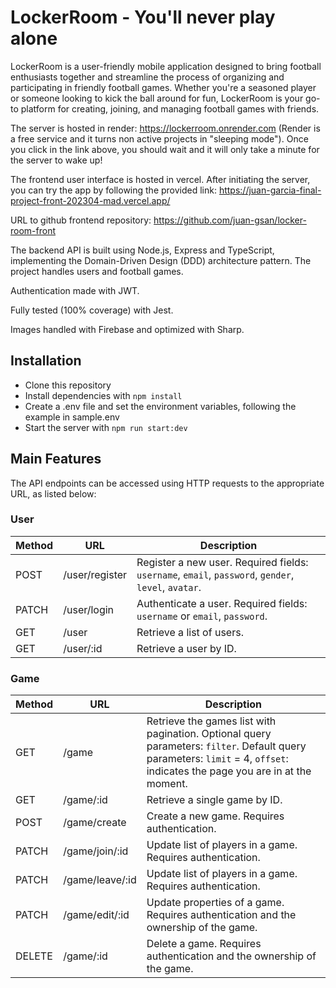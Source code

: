 # LockerRoom - You'll never play alone

LockerRoom is a user-friendly mobile application designed to bring football enthusiasts together and streamline the process of organizing and participating in friendly football games. Whether you're a seasoned player or someone looking to kick the ball around for fun, LockerRoom is your go-to platform for creating, joining, and managing football games with friends.

The server is hosted in render: https://lockerroom.onrender.com (Render is a free service and it turns non active projects in "sleeping mode"). Once you click in the link above, you should wait and it will only take a minute for the server to wake up!

The frontend user interface is hosted in vercel. After initiating the server, you can try the app by following the provided link: https://juan-garcia-final-project-front-202304-mad.vercel.app/

URL to github frontend repository: https://github.com/juan-gsan/locker-room-front

The backend API is built using Node.js, Express and TypeScript, implementing the Domain-Driven Design (DDD) architecture pattern. The project handles users and football games.

Authentication made with JWT.

Fully tested (100% coverage) with Jest.

Images handled with Firebase and optimized with Sharp.

## Installation

- Clone this repository
- Install dependencies with `npm install`
- Create a .env file and set the environment variables, following the example in sample.env
- Start the server with `npm run start:dev`

## Main Features

The API endpoints can be accessed using HTTP requests to the appropriate URL, as listed below:

### User

| Method | URL            | Description                                                                                         |
| ------ | -------------- | --------------------------------------------------------------------------------------------------- |
| POST   | /user/register | Register a new user. Required fields: `username`, `email`, `password`, `gender`, `level`, `avatar`. |
| PATCH  | /user/login    | Authenticate a user. Required fields: `username` or `email`, `password`.                            |
| GET    | /user          | Retrieve a list of users.                                                                           |
| GET    | /user/:id      | Retrieve a user by ID.                                                                              |

### Game

| Method | URL             | Description                                                                                                                                                                 |
| ------ | --------------- | --------------------------------------------------------------------------------------------------------------------------------------------------------------------------- |
| GET    | /game           | Retrieve the games list with pagination. Optional query parameters: `filter`. Default query parameters: `limit` = 4, `offset`: indicates the page you are in at the moment. |
| GET    | /game/:id       | Retrieve a single game by ID.                                                                                                                                               |
| POST   | /game/create    | Create a new game. Requires authentication.                                                                                                                                 |
| PATCH  | /game/join/:id  | Update list of players in a game. Requires authentication.                                                                                                                  |
| PATCH  | /game/leave/:id | Update list of players in a game. Requires authentication.                                                                                                                  |
| PATCH  | /game/edit/:id  | Update properties of a game. Requires authentication and the ownership of the game.                                                                                         |
| DELETE | /game/:id       | Delete a game. Requires authentication and the ownership of the game.                                                                                                       |
